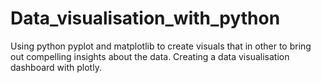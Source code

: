 # Data_visualisation_with_python
Using python pyplot and matplotlib to create visuals that in other to bring out compelling insights about the data.
Creating a data visualisation dashboard with plotly.

